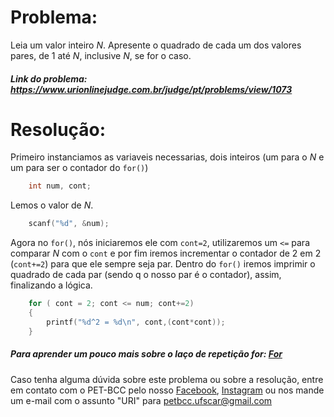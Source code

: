 # Problema:
 
Leia um valor inteiro *N*. Apresente o quadrado de cada um dos valores pares, de 1 até *N*, inclusive *N*, se for o caso.
 
##### Link do problema: https://www.urionlinejudge.com.br/judge/pt/problems/view/1073
 
# Resolução:
 
Primeiro instanciamos as variaveis necessarias, dois inteiros (um para o *N* e um para ser o contador do `for()`)
 
```c
    int num, cont;
```
 
Lemos o valor de *N*.
 
```c
    scanf("%d", &num);
```
 
Agora no `for()`, nós iniciaremos ele com `cont=2`, utilizaremos um `<=` para comparar *N* com o `cont` e por fim iremos incrementar o contador de 2 em 2 (`cont+=2`) para que ele sempre seja par.
Dentro do `for()` iremos imprimir o quadrado de cada par (sendo q o nosso par é o contador), assim, finalizando a lógica.
 
```c
    for ( cont = 2; cont <= num; cont+=2)
    {
        printf("%d^2 = %d\n", cont,(cont*cont));
    }
```
 
##### Para aprender um pouco mais sobre o laço de repetição for: [For](http://linguagemc.com.br/a-estrutura-de-repeticao-for-em-c/)
 
Caso tenha alguma dúvida sobre este problema ou sobre a resolução, entre em contato com o PET-BCC pelo nosso
[Facebook](https://www.facebook.com/petbcc/),
[Instagram](https://www.instagram.com/petbcc.ufscar/)
ou nos mande um e-mail com o assunto "URI" para  petbcc.ufscar@gmail.com
 


